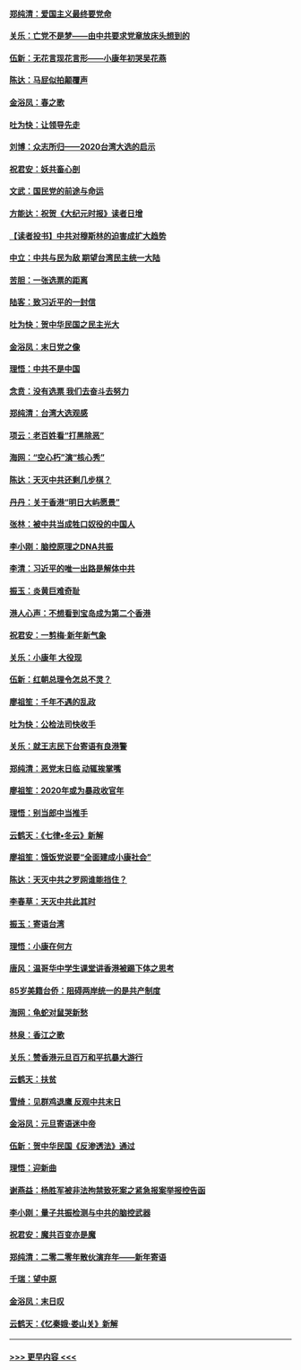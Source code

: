 #### [郑纯清：爱国主义最终要党命](../pages/nsc993/n11802197.md?t=01191031) 
#### [关乐：亡党不是梦——由中共要求党章放床头想到的](../pages/nsc993/n11802156.md?t=01191031) 
#### [伍新：无花言现花言形——小康年初哭吴花燕](../pages/nsc993/n11800044.md?t=01191031) 
#### [陈达：马屁似拍颠覆声](../pages/nsc993/n11800010.md?t=01191031) 
#### [金浴凤：春之歌](../pages/nsc993/n11797687.md?t=01191031) 
#### [吐为快：让领导先走](../pages/nsc993/n11797512.md?t=01191031) 
#### [刘博：众志所归——2020台湾大选的启示](../pages/nsc993/n11796878.md?t=01191031) 
#### [祝君安：妖共畜心剖](../pages/nsc993/n11794273.md?t=01191031) 
#### [文武：国民党的前途与命运](../pages/nsc993/n11794198.md?t=01191031) 
#### [方能达：祝贺《大纪元时报》读者日增](../pages/nsc993/n11793807.md?t=01191031) 
#### [【读者投书】中共对穆斯林的迫害成扩大趋势](../pages/nsc993/n11791371.md?t=01191031) 
#### [中立：中共与民为敌 期望台湾民主统一大陆](../pages/nsc993/n11790392.md?t=01191031) 
#### [苦胆：一张选票的距离](../pages/nsc993/n11788914.md?t=01191031) 
#### [陆客：致习近平的一封信](../pages/nsc993/n11788867.md?t=01191031) 
#### [吐为快：贺中华民国之民主光大](../pages/nsc993/n11788618.md?t=01191031) 
#### [金浴凤：末日党之像](../pages/nsc993/n11787475.md?t=01191031) 
#### [理悟：中共不是中国](../pages/nsc993/n11787463.md?t=01191031) 
#### [念贲：没有选票  我们去奋斗去努力](../pages/nsc993/n11787398.md?t=01191031) 
#### [郑纯清：台湾大选观感](../pages/nsc993/n11786210.md?t=01191031) 
#### [项云：老百姓看“打黑除恶”](../pages/nsc993/n11785398.md?t=01191031) 
#### [海网：“空心朽”演“核心秀”](../pages/nsc993/n11783874.md?t=01191031) 
#### [陈达：天灭中共还剩几步棋？](../pages/nsc993/n11783719.md?t=01191031) 
#### [丹丹：关于香港“明日大屿愿景”](../pages/nsc993/n11783273.md?t=01191031) 
#### [张林：被中共当成牲口奴役的中国人](../pages/nsc993/n11782397.md?t=01191031) 
#### [李小刚：脑控原理之DNA共振](../pages/nsc993/n11780962.md?t=01191031) 
#### [李清：习近平的唯一出路是解体中共](../pages/nsc993/n11780866.md?t=01191031) 
#### [振玉：炎黄巨难奇耻](../pages/nsc993/n11779632.md?t=01191031) 
#### [港人心声：不想看到宝岛成为第二个香港](../pages/nsc993/n11778817.md?t=01191031) 
#### [祝君安：一剪梅‧新年新气象](../pages/nsc993/n11776340.md?t=01191031) 
#### [关乐：小康年 大役现](../pages/nsc993/n11774213.md?t=01191031) 
#### [伍新：红朝总理令怎总不灵？](../pages/nsc993/n11770813.md?t=01191031) 
#### [廖祖笙：千年不遇的乱政](../pages/nsc993/n11770373.md?t=01191031) 
#### [吐为快：公检法司快收手](../pages/nsc993/n11770359.md?t=01191031) 
#### [关乐：就王志民下台寄语有良港警](../pages/nsc993/n11769903.md?t=01191031) 
#### [郑纯清：恶党末日临 动辄挨掌嘴](../pages/nsc993/n11769356.md?t=01191031) 
#### [廖祖笙：2020年或为暴政收官年](../pages/nsc993/n11768216.md?t=01191031) 
#### [理悟：别当郎中当推手](../pages/nsc993/n11768243.md?t=01191031) 
#### [云鹤天：《七律▪冬云》新解](../pages/nsc993/n11768204.md?t=01191031) 
#### [廖祖笙：饿饭党说要“全面建成小康社会”](../pages/nsc993/n11767482.md?t=01191031) 
#### [陈达：天灭中共之罗网谁能挡住？](../pages/nsc993/n11767465.md?t=01191031) 
#### [李春草：天灭中共此其时](../pages/nsc993/n11767452.md?t=01191031) 
#### [振玉：寄语台湾](../pages/nsc993/n11767432.md?t=01191031) 
#### [理悟：小康在何方](../pages/nsc993/n11767394.md?t=01191031) 
#### [唐风：温哥华中学生课堂讲香港被踢下体之思考](../pages/nsc993/n11766848.md?t=01191031) 
#### [85岁美籍台侨：阻碍两岸统一的是共产制度](../pages/nsc993/n11765043.md?t=01191031) 
#### [海网：龟蛇对鼠哭新愁](../pages/nsc993/n11764895.md?t=01191031) 
#### [林泉：香江之歌](../pages/nsc993/n11764415.md?t=01191031) 
#### [关乐：赞香港元旦百万和平抗暴大游行](../pages/nsc993/n11764382.md?t=01191031) 
#### [云鹤天：扶贫](../pages/nsc993/n11764245.md?t=01191031) 
#### [雪绮：见群鸡退鹰  反观中共末日](../pages/nsc993/n11762112.md?t=01191031) 
#### [金浴凤：元旦寄语迷中帝](../pages/nsc993/n11761788.md?t=01191031) 
#### [伍新：贺中华民国《反渗透法》通过](../pages/nsc993/n11761994.md?t=01191031) 
#### [理悟：迎新曲](../pages/nsc993/n11761152.md?t=01191031) 
#### [谢燕益：杨胜军被非法拘禁致死案之紧急报案举报控告函](../pages/nsc993/n11756134.md?t=01191031) 
#### [李小刚：量子共振检测与中共的脑控武器](../pages/nsc993/n11754518.md?t=01191031) 
#### [祝君安：魔共百变亦是魔](../pages/nsc993/n11754469.md?t=01191031) 
#### [郑纯清：二零二零年散伙演弃年——新年寄语](../pages/nsc993/n11754195.md?t=01191031) 
#### [千瑞：望中原](../pages/nsc993/n11754159.md?t=01191031) 
#### [金浴凤：末日叹](../pages/nsc993/n11752359.md?t=01191031) 
#### [云鹤天：《忆秦娥‧娄山关》新解](../pages/nsc993/n11752348.md?t=01191031) 

----
#### [ >>> 更早内容 <<< ](../indexes/nsc993-earlier.md)
